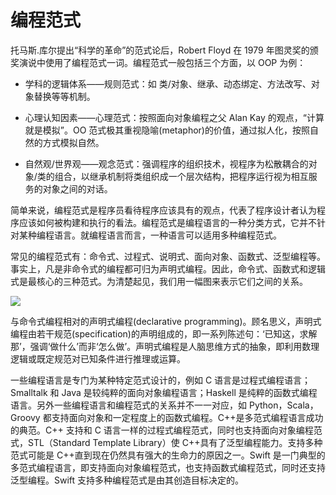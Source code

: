 # 编程范式

托马斯.库尔提出“科学的革命”的范式论后，Robert Floyd 在 1979 年图灵奖的颁奖演说中使用了编程范式一词。编程范式一般包括三个方面，以 OOP 为例：

- 学科的逻辑体系——规则范式：如 类/对象、继承、动态绑定、方法改写、对象替换等等机制。

- 心理认知因素——心理范式：按照面向对象编程之父 Alan Kay 的观点，“计算就是模拟”。OO 范式极其重视隐喻(metaphor)的价值，通过拟人化，按照自然的方式模拟自然。

- 自然观/世界观——观念范式：强调程序的组织技术，视程序为松散耦合的对象/类的组合，以继承机制将类组织成一个层次结构，把程序运行视为相互服务的对象之间的对话。

简单来说，编程范式是程序员看待程序应该具有的观点，代表了程序设计者认为程序应该如何被构建和执行的看法。编程范式是编程语言的一种分类方式，它并不针对某种编程语言。就编程语言而言，一种语言可以适用多种编程范式。

常见的编程范式有：命令式、过程式、说明式、面向对象、函数式、泛型编程等。事实上，凡是非命令式的编程都可归为声明式编程。因此，命令式、函数式和逻辑式是最核心的三种范式。为清楚起见，我们用一幅图来表示它们之间的关系。

![](http://www.nowamagic.net/librarys/images/201306/2013_06_25_01.jpg)

与命令式编程相对的声明式编程(declarative programming)。顾名思义，声明式编程由若干规范(specification)的声明组成的，即一系列陈述句：‘已知这，求解那’，强调‘做什么’而非‘怎么做’。声明式编程是人脑思维方式的抽象，即利用数理逻辑或既定规范对已知条件进行推理或运算。

一些编程语言是专门为某种特定范式设计的，例如 C 语言是过程式编程语言；Smalltalk 和 Java 是较纯粹的面向对象编程语言；Haskell 是纯粹的函数式编程语言。另外一些编程语言和编程范式的关系并不一一对应，如 Python，Scala，Groovy 都支持面向对象和一定程度上的函数式编程。C++是多范式编程语言成功的典范。C++ 支持和 C 语言一样的过程式编程范式，同时也支持面向对象编程范式，STL（Standard Template Library）使 C++具有了泛型编程能力。支持多种范式可能是 C++直到现在仍然具有强大的生命力的原因之一。Swift 是一门典型的多范式编程语言，即支持面向对象编程范式，也支持函数式编程范式，同时还支持泛型编程。Swift 支持多种编程范式是由其创造目标决定的。
